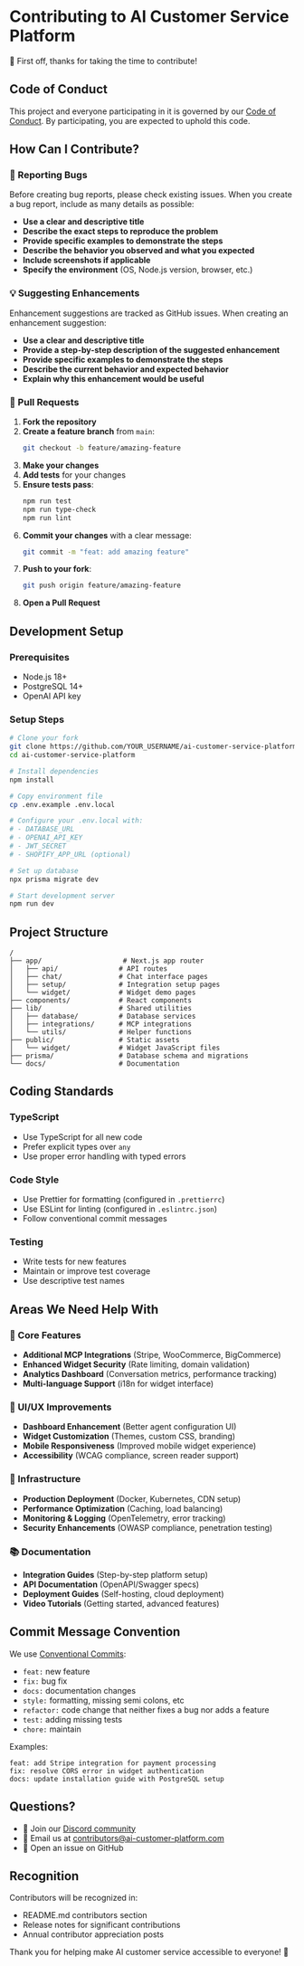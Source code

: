 # Contributing to AI Customer Service Platform

🎉 First off, thanks for taking the time to contribute! 

## Code of Conduct

This project and everyone participating in it is governed by our [Code of Conduct](CODE_OF_CONDUCT.md). By participating, you are expected to uphold this code.

## How Can I Contribute?

### 🐛 Reporting Bugs

Before creating bug reports, please check existing issues. When you create a bug report, include as many details as possible:

- **Use a clear and descriptive title**
- **Describe the exact steps to reproduce the problem**
- **Provide specific examples to demonstrate the steps**
- **Describe the behavior you observed and what you expected**
- **Include screenshots if applicable**
- **Specify the environment** (OS, Node.js version, browser, etc.)

### 💡 Suggesting Enhancements

Enhancement suggestions are tracked as GitHub issues. When creating an enhancement suggestion:

- **Use a clear and descriptive title**
- **Provide a step-by-step description of the suggested enhancement**
- **Provide specific examples to demonstrate the steps**
- **Describe the current behavior and expected behavior**
- **Explain why this enhancement would be useful**

### 🚀 Pull Requests

1. **Fork the repository**
2. **Create a feature branch** from `main`:
   ```bash
   git checkout -b feature/amazing-feature
   ```
3. **Make your changes**
4. **Add tests** for your changes
5. **Ensure tests pass**:
   ```bash
   npm run test
   npm run type-check
   npm run lint
   ```
6. **Commit your changes** with a clear message:
   ```bash
   git commit -m "feat: add amazing feature"
   ```
7. **Push to your fork**:
   ```bash
   git push origin feature/amazing-feature
   ```
8. **Open a Pull Request**

## Development Setup

### Prerequisites
- Node.js 18+
- PostgreSQL 14+
- OpenAI API key

### Setup Steps
```bash
# Clone your fork
git clone https://github.com/YOUR_USERNAME/ai-customer-service-platform.git
cd ai-customer-service-platform

# Install dependencies
npm install

# Copy environment file
cp .env.example .env.local

# Configure your .env.local with:
# - DATABASE_URL
# - OPENAI_API_KEY  
# - JWT_SECRET
# - SHOPIFY_APP_URL (optional)

# Set up database
npx prisma migrate dev

# Start development server
npm run dev
```

## Project Structure

```
/
├── app/                    # Next.js app router
│   ├── api/               # API routes
│   ├── chat/              # Chat interface pages
│   ├── setup/             # Integration setup pages
│   └── widget/            # Widget demo pages
├── components/            # React components
├── lib/                   # Shared utilities
│   ├── database/          # Database services
│   ├── integrations/      # MCP integrations
│   └── utils/             # Helper functions
├── public/                # Static assets
│   └── widget/            # Widget JavaScript files
├── prisma/                # Database schema and migrations
└── docs/                  # Documentation
```

## Coding Standards

### TypeScript
- Use TypeScript for all new code
- Prefer explicit types over `any`
- Use proper error handling with typed errors

### Code Style
- Use Prettier for formatting (configured in `.prettierrc`)
- Use ESLint for linting (configured in `.eslintrc.json`)
- Follow conventional commit messages

### Testing
- Write tests for new features
- Maintain or improve test coverage
- Use descriptive test names

## Areas We Need Help With

### 🔧 Core Features
- **Additional MCP Integrations** (Stripe, WooCommerce, BigCommerce)
- **Enhanced Widget Security** (Rate limiting, domain validation)
- **Analytics Dashboard** (Conversation metrics, performance tracking)
- **Multi-language Support** (i18n for widget interface)

### 🎨 UI/UX Improvements
- **Dashboard Enhancement** (Better agent configuration UI)
- **Widget Customization** (Themes, custom CSS, branding)
- **Mobile Responsiveness** (Improved mobile widget experience)
- **Accessibility** (WCAG compliance, screen reader support)

### 🚀 Infrastructure
- **Production Deployment** (Docker, Kubernetes, CDN setup)
- **Performance Optimization** (Caching, load balancing)
- **Monitoring & Logging** (OpenTelemetry, error tracking)
- **Security Enhancements** (OWASP compliance, penetration testing)

### 📚 Documentation
- **Integration Guides** (Step-by-step platform setup)
- **API Documentation** (OpenAPI/Swagger specs)
- **Deployment Guides** (Self-hosting, cloud deployment)
- **Video Tutorials** (Getting started, advanced features)

## Commit Message Convention

We use [Conventional Commits](https://www.conventionalcommits.org/):

- `feat:` new feature
- `fix:` bug fix
- `docs:` documentation changes
- `style:` formatting, missing semi colons, etc
- `refactor:` code change that neither fixes a bug nor adds a feature
- `test:` adding missing tests
- `chore:` maintain

Examples:
```
feat: add Stripe integration for payment processing
fix: resolve CORS error in widget authentication
docs: update installation guide with PostgreSQL setup
```

## Questions?

- 💬 Join our [Discord community](https://discord.gg/ai-customer-platform)
- 📧 Email us at [contributors@ai-customer-platform.com](mailto:contributors@ai-customer-platform.com)
- 🐛 Open an issue on GitHub

## Recognition

Contributors will be recognized in:
- README.md contributors section
- Release notes for significant contributions
- Annual contributor appreciation posts

Thank you for helping make AI customer service accessible to everyone! 🚀